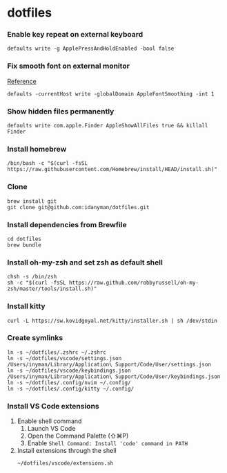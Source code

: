 # dotfiles

### Enable key repeat on external keyboard
````
defaults write -g ApplePressAndHoldEnabled -bool false
````

### Fix smooth font on external monitor
[Reference](http://hints.macworld.com/article.php?story=20090828224632809)
```
defaults -currentHost write -globalDomain AppleFontSmoothing -int 1
```

### Show hidden files permanently
```
defaults write com.apple.Finder AppleShowAllFiles true && killall Finder
```

### Install homebrew
```
/bin/bash -c "$(curl -fsSL https://raw.githubusercontent.com/Homebrew/install/HEAD/install.sh)"
```

### Clone

```
brew install git
git clone git@github.com:idanyman/dotfiles.git
```

### Install dependencies from Brewfile

```
cd dotfiles
brew bundle
```

### Install oh-my-zsh and set zsh as default shell
```
chsh -s /bin/zsh
sh -c "$(curl -fsSL https://raw.github.com/robbyrussell/oh-my-zsh/master/tools/install.sh)"
```

### Install kitty
```
curl -L https://sw.kovidgoyal.net/kitty/installer.sh | sh /dev/stdin
```

### Create symlinks

```
ln -s ~/dotfiles/.zshrc ~/.zshrc
ln -s ~/dotfiles/vscode/settings.json /Users/inyman/Library/Application\ Support/Code/User/settings.json
ln -s ~/dotfiles/vscode/keybindings.json /Users/inyman/Library/Application\ Support/Code/User/keybindings.json
ln -s ~/dotfiles/.config/nvim ~/.config/
ln -s ~/dotfiles/.config/kitty ~/.config/
```

### Install VS Code extensions

1. Enable shell command
    1. Launch VS Code
    2. Open the Command Palette (⇧⌘P)
    3. Enable `Shell Command: Install 'code' command in PATH`
2. Install extensions through the shell
    ```
    ~/dotfiles/vscode/extensions.sh
    ```
